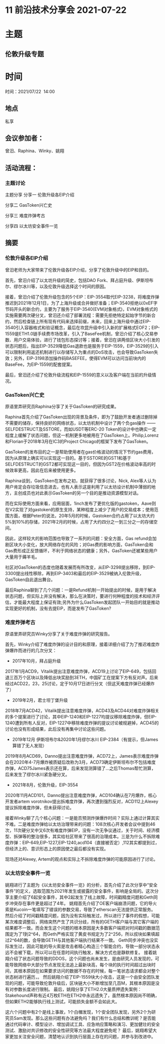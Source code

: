 

# 11 前沿技术分享会 2021-07-22

# 主题

## 伦敦升级专题

# 时间

时间：2021/07/22  14:00

## 地点

私享

## 会议参加者：

曾汨、Raphina、Winky、姚翔

  

## 活动流程：

### 主题讨论
主题分享
分享一 伦敦升级各EIP介绍

分享二 GasToken兴亡史

分享三 难度炸弹考古

分享四 以太坊安全事件一览


## 摘要

### 伦敦升级各EIP介绍
曾汨老师为大家带来了伦敦升级各EIP介绍，分享了伦敦升级中的EIP和目的。

首先，曾汨介绍了以太坊升级的简史，包括DAO Fork、拜占庭升级、伊斯坦布尔、缪尔冰川等，以及伦敦升级选择这个时间的原因。

接着，曾汨介绍了伦敦升级包含的5个EIP：EIP-3554取代EIP-3238，将难度炸弹推迟到2021年12月1日，为了上海升级或合并做好准备；EIP-3540拒绝以0xEF字节码开头的新合约，主要为了服务于EIP-3540(EVM对象格式)，EVM对象格式的实施需要两次硬分叉，曾汨还介绍了部署流程：需要先拒绝特定起始字节的新合约，然后检查链上所有现有代码来选择前缀，未来，回来上海升级中通过EIP-3540引入容器格式和验证概念，最后在坎昆升级中引入新的扩展格式EOF2；EIP-1559是ETH1.0链手续费市场改革，引入了BaseFee机制，曾汨介绍了核心交易参数、用户交易体验，进行了钱包形态探讨等；接着，曾汨在讲两倍区块大小引发的状态问题后，指出EIP-3529降低Gas退款也是服务于EIP-1559，EIP-3529的引入可以限制利用返还机制进行以存储写入为重点的DoS攻击，也会导致GasToken失效；另外，EIP-3198添加操作码BASEFEE，使得EVM可以访问当前块内的BaseFee，为EIP-1559的配套提案。

最后，曾汨还介绍了伦敦升级流程和EIP-1559的意义以及客户端在当前的升级情况。

  

### GasToken兴亡史

原语里弄研究员Raphina分享了关于GasToken的研究成果。

Raphina首先介绍了GasToken出现的背景及条件，即为了鼓励开发者通过删除掉不需要的储存，保持良好的网络状态，以太坊机制中设计了两个负gas操作 —— SELFDESTRUCT及SSTORE，而如USDT等ERC-20 Token的设计中也确实一定程度上缓解了状态问题，但这一机制更多地被用在了GasToken上。Philip,Lorenz和Florian于2018年3月在IC3的Project Chicago的框架下发布了GasToken。

GasToken的发布目的之一是帮助使用者在gas价格波动的情况下节约gas费用，因为从原理上确实可以实现这一目的。基于SSTORE的GST1和基于SELFDESTRUCT的GST2都可实现这一目的，但因为GST2在价格波动率高的时候效率更高，因此在后来被使用更多。

Raphina谈到，GasToken在发布之初，就获得了很多讨论，Nick, Alex等人认为用户肯定会存垃圾信息进去，也有人表示这是利用了以太坊设计机制中薄弱的地方，主创成员也对此表示GasToken的另一个目的是推动资源模型对话。

而在实际使用方面来看，应用层面，1inch发布了更优化版的gastoken，Aave则在V2实现了对gastoken的原生支持，某种程度上减少了用户的交易成本；使用范围方面，根据Peter的说法，20年5月的时候，Gastoken合约占用了以太坊大约5%到10%的存储，2021年2月的时候，占用了大约四分之一到三分之一的存储空间。

因此，这样较大的影响范围也导致了一系列的问题：安全方面，Gas refund会加剧区块大小变化，放大网络存在的风险；对Gas费的影响方面，GasToken会和Gas费形成正反馈循环，不利于网络状态的健康；另外，GasToken还被某些用户大量用于薅羊毛。

社区对GasToken的态度也随着发展而有所改变，从EIP-3298提出移除，到EIP-3300提出线性移除，再到EIP-3403和最后的EIP-3529被纳入伦敦升级，GasToken自此退出舞台。

最后Raphina聊到了几个问题：一是Refund机制一开始提出的时候，是用于解决状态问题，但实际上并没有解决，那么在决策时，要进行何种程度的技术和经济评估，才能最大程度上保证有效;另外为什么GasToken发起团队一开始目的就是推动实现更好的机制，没有去提EIP，而是发布了GasToken?

  

### 难度炸弹考古

原语里弄研究员Winky分享了关于难度炸弹的研究报告。

首先，Winky介绍了难度炸弹的设计目的和原理，接着详细介绍了为了推迟难度炸弹爆炸而进行的几次分叉：

- 2017年10月，拜占庭升级

2017年1月ACD9，Vitalik提出注意难度炸弹，ACD19上讨论了EIP-649，包括回退三百万个区块以及降低出块奖励到3ETH，中国矿工在提案下方有反对声。后来经过ACD22，23，25讨论，定于10月17日进行分叉（但这天难度炸弹已经爆炸了）

- 2019年2月，君士坦丁堡升级

2018年7月ACD42，Vitalik提出注意难度炸弹，ACD43及ACD44对难度炸弹相关的多个提案进行了讨论，其中EIP-1240和EIP-1227均提议移除难度炸弹，但EIP-1240遭到所有人反对，EIP-1227中移除难度炸弹的提议讨论被规避掉，ACD45的讨论也没有形成结果，此后没有再集中讨论这些问题。

- 2019年12月 伊斯坦布尔&2020年1月缪尔冰川 EIP-2384（有提示，但James算错了无人发现）

2019年8月ACD69，Danno提出注意难度炸弹，ACD72上，James表示难度炸弹会在2020年4-7月爆炸被质疑后改称为3月，ACD73确定伊斯坦布尔不包括难度炸弹，ACD75James表示还在算，后来发现测算错了…之后Thomas帮忙测算，后来发生了缪尔冰川紧急硬分叉。

- 2021年8月，伦敦升级，EIP-3554

2020年11月ACD101，Danno提出注意难度炸弹，ACD104确认在7月爆炸，核心开发者artem vorotnikov提出拆难度炸弹，再次遭到强烈反对，ACD112上Alexey提议拆除难度炸弹，但未获得讨论。


接着Winky聊了几个核心问题：一是能否预测炸弹爆炸时间？实际上通过计算其实不难。二是难度炸弹给以太坊治理带来的问题：108次核心开发者会议中提到46次，11次硬分叉中又6次有难度炸弹EIP，没有一次无争议通过，关于时间、经济模型、拆弹等的整治很多，其实给社区带来了很高的治理成本。三是为什么不拆除难度炸弹：EIP-649,EIP-1227,EIP-1240,acd104（直接被否定）,112其实都提到过，但经济上的、意识形态上的原因使之最后都没有实现。

  

现场还对Alexey, Artem的观点和实际上不拆除难度炸弹的可能原因进行了讨论。

  

  

### 以太坊安全事件一览
姚翔进行了主题为《以太坊安全事件一览》的分析，首先介绍了此次分享中“安全事件”的定义，选取范围为2021年发生或披露的安全事件，影响是全局的。这次分享主要介绍了6起安全事件，其中2起发生了线上故障，时间戳精度问题和Geth同步冲突存在事件更是超过了4年。
姚翔首先介绍了OE客户端崩溃问题，它的导火索是Kucoin一笔填写了错误的参数交易，导致了etherscan无法提供正常服务。
然后介绍了时间戳精度问题，因为没有实际触发过，所以进行了事件的假想，可能某次难度调整后，网络突然产生了共识分歧，所有的GETH客户端与其它客户端的结果都不一致。而会发生这个问题的根本原因是大多数客户端把对时间戳的数据范围定为了1到2^64，而Geth严格实现了黄皮书规定为了2^256，所以叔块如果填超过2^64的数，会导致GETH与其他客户端执行结果不一致。
Geth同步冲突也没实际发生过，因此可能的导火索是攻击者精心构造三个智能合约，导致一部分状态永远不会被下载，所以可以在任意时间执行触发，解决方式也是静默修复。
接着姚翔介绍了状态问题导致的DDOS，这个问题也尚未发生，是由研究人员发现的，可能导致网络中大部分节点发现无法追上最新块高，每个块的执行时间超过出块时间，其根本原因在如果要求访问的数据不存在的时候，每一笔状态请求都会对整个状态树进行遍历，。
然后姚翔介绍了EIP-1559块大小攻击，这是一个由安全团队发现的问题，可能导致伦敦升级后，区块链大小不断增加至几百M，其根本原因是没有对参数长度进行限制。
最后，姚翔分享了ETH2.0大量质押遗失案例：Stakehound声称有近4万枚ETH在ETH2中永远遗失了，虽然根本原因尚不明确，但如果ETH2能够执行线上测试，可能损失金额不会如此大。

这六个问题中有2个是线上事故，1个白帽发现，1个安全团队发现，另外2个为研究员Sam发现。那么这些问题有办法避免吗？我们有什么总结和教训呢？是否能通过代码审计、模型设计、增加调试工具、应急响应策略和演习、更加健壮的安全测试、激励对共识修改的安全性研究等方法最大程度避免呢？
最后，姚翔希望大家更加关注安全问题，清楚地认识到执行层面上存在的问题，并参与到改进中。

